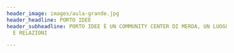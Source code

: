 ```yaml
---
header_image: images/aula-grande.jpg
header_headline: PORTO IDEE
header_subheadline: PORTO IDEE È UN COMMUNITY CENTER DI MERDA, UN LUOGO DI CONNESSIONI
  E RELAZIONI

---
```

